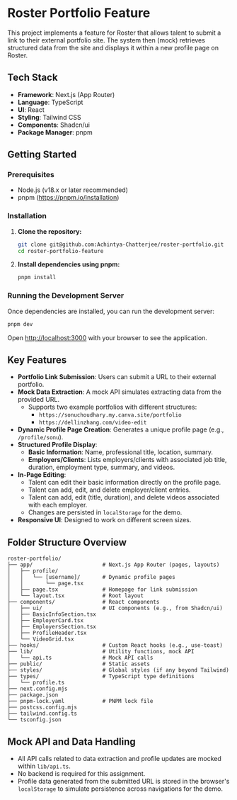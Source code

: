 # Roster Portfolio Feature

This project implements a feature for Roster that allows talent to submit a link to their external portfolio site. The system then (mock) retrieves structured data from the site and displays it within a new profile page on Roster.

## Tech Stack

- **Framework**: Next.js (App Router)
- **Language**: TypeScript
- **UI**: React
- **Styling**: Tailwind CSS
- **Components**: Shadcn/ui
- **Package Manager**: pnpm

## Getting Started

### Prerequisites

- Node.js (v18.x or later recommended)
- pnpm (https://pnpm.io/installation)

### Installation

1.  **Clone the repository:**

    ```bash
    git clone git@github.com:Achintya-Chatterjee/roster-portfolio.git
    cd roster-portfolio-feature
    ```

2.  **Install dependencies using pnpm:**
    ```bash
    pnpm install
    ```

### Running the Development Server

Once dependencies are installed, you can run the development server:

```bash
pnpm dev
```

Open [http://localhost:3000](http://localhost:3000) with your browser to see the application.

## Key Features

- **Portfolio Link Submission**: Users can submit a URL to their external portfolio.
- **Mock Data Extraction**: A mock API simulates extracting data from the provided URL.
  - Supports two example portfolios with different structures:
    - `https://sonuchoudhary.my.canva.site/portfolio`
    - `https://dellinzhang.com/video-edit`
- **Dynamic Profile Page Creation**: Generates a unique profile page (e.g., `/profile/sonu`).
- **Structured Profile Display**:
  - **Basic Information**: Name, professional title, location, summary.
  - **Employers/Clients**: Lists employers/clients with associated job title, duration, employment type, summary, and videos.
- **In-Page Editing**:
  - Talent can edit their basic information directly on the profile page.
  - Talent can add, edit, and delete employer/client entries.
  - Talent can add, edit (title, duration), and delete videos associated with each employer.
  - Changes are persisted in `localStorage` for the demo.
- **Responsive UI**: Designed to work on different screen sizes.

## Folder Structure Overview

```
roster-portfolio/
├── app/                      # Next.js App Router (pages, layouts)
│   ├── profile/
│   │   └── [username]/       # Dynamic profile pages
│   │       └── page.tsx
│   ├── page.tsx              # Homepage for link submission
│   └── layout.tsx            # Root layout
├── components/               # React components
│   ├── ui/                   # UI components (e.g., from Shadcn/ui)
│   ├── BasicInfoSection.tsx
│   ├── EmployerCard.tsx
│   ├── EmployersSection.tsx
│   ├── ProfileHeader.tsx
│   └── VideoGrid.tsx
├── hooks/                    # Custom React hooks (e.g., use-toast)
├── lib/                      # Utility functions, mock API
│   └── api.ts                # Mock API calls
├── public/                   # Static assets
├── styles/                   # Global styles (if any beyond Tailwind)
├── types/                    # TypeScript type definitions
│   └── profile.ts
├── next.config.mjs
├── package.json
├── pnpm-lock.yaml            # PNPM lock file
├── postcss.config.mjs
├── tailwind.config.ts
└── tsconfig.json
```

## Mock API and Data Handling

- All API calls related to data extraction and profile updates are mocked within `lib/api.ts`.
- No backend is required for this assignment.
- Profile data generated from the submitted URL is stored in the browser's `localStorage` to simulate persistence across navigations for the demo.
